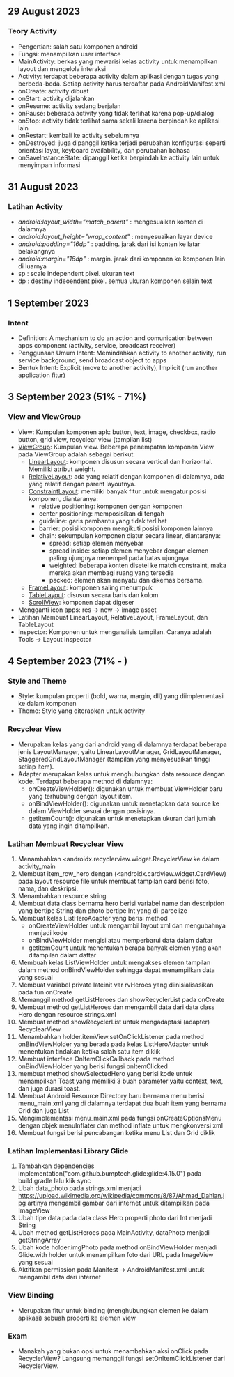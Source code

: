 ## 29 August 2023
### **Teory Activity**
- Pengertian: salah satu komponen android
- Fungsi: menampilkan user interface
- MainActivity: berkas yang mewarisi kelas activity untuk menampilkan layout dan mengelola interaksi
- Activity: terdapat beberapa activity dalam aplikasi dengan tugas yang berbeda-beda. Setiap activity harus terdaftar pada AndroidManifest.xml
- onCreate: activity dibuat
- onStart: activity dijalankan
- onResume: activity sedang berjalan
- onPause: beberapa activity yang tidak terlihat karena pop-up/dialog
- onStop: activity tidak terlihat sama sekali karena berpindah ke aplikasi lain
- onRestart: kembali ke activity sebelumnya
- onDestroyed: juga dipanggil ketika terjadi perubahan konfigurasi seperti orientasi layar, keyboard availability, dan perubahan bahasa
- onSaveInstanceState: dipanggil ketika berpindah ke activity lain untuk menyimpan informasi

## 31 August 2023
### **Latihan Activity**
- *android:layout_width="match_parent"* : mengesuaikan konten di dalamnya
- *android:layout_height="wrap_content"* : menyesuaikan layar device
- *android:padding="16dp"* : padding. jarak dari isi konten ke latar belakangnya
- *android:margin="16dp"* : margin. jarak dari komponen ke komponen lain di luarnya
- sp : scale independent pixel. ukuran text
- dp : destiny indeoendent pixel. semua ukuran komponen selain text

## 1 September 2023
### **Intent**
- Definition: A mechanism to do an action and comunication between apps component (activity, service, broadcast receiver)
- Penggunaan Umum Intent: Memindahkan activity to another activity, run service background, send broadcast object to apps
- Bentuk Intent: Explicit (move to another activity), Implicit (run another application fitur)

## 3 September 2023 (51% - 71%)
### **View and ViewGroup**
- View: Kumpulan komponen apk: button, text, image, checkbox, radio button, grid view, recyclear view (tampilan list)
- [ViewGroup](https://developer.android.com/develop/ui/views/layout/declaring-layout): Kumpulan view. Beberapa penempatan komponen View pada ViewGroup adalah sebagai berikut:
  - [LinearLayout](https://developer.android.com/develop/ui/views/layout/linear): komponen disusun secara vertical dan horizontal. Memiliki atribut weight.
  - [RelativeLayout](https://developer.android.com/develop/ui/views/layout/linear): ada yang relatif dengan komponen di dalamnya, ada yang relatif dengan parent layoutnya.
  -  [ConstraintLayout](https://developer.android.com/develop/ui/views/layout/constraint-layout):  memiliki banyak fitur untuk mengatur posisi komponen, diantaranya:
      - relative positioning: komponen dengan komponen
      - center positioning: memposisikan di tengah
      - guideline: garis pembantu yang tidak terlihat
      - barrier: posisi komponen mengikuti posisi komponen lainnya
      - chain: sekumpulan komponen diatur secara linear, diantaranya:
        - spread: setiap elemen menyebar
        - spread inside: setiap elemen menyebar dengan elemen paling ujungnya menempel pada batas ujungnya
        - weighted: beberapa konten disetel ke match constraint, maka mereka akan membagi ruang yang tersedia
        - packed: elemen akan menyatu dan dikemas bersama.
   - [FrameLayout](https://developer.android.com/reference/android/widget/FrameLayout.html): komponen saling menumpuk
   - [TableLayout](https://developer.android.com/guide/topics/ui/layout/grid.html): disusun secara baris dan kolom
   - [ScrollView](https://developer.android.com/reference/android/widget/ScrollView.html): komponen dapat digeser
- Mengganti icon apps: res -> new -> image asset
- Latihan Membuat LinearLayout, RelativeLayout, FrameLayout, dan TableLayout
- Inspector: Komponen untuk menganalisis tampilan. Caranya adalah Tools -> Layout Inspector

## 4 September 2023 (71% - )
### **Style and Theme**
- Style: kumpulan properti (bold, warna, margin, dll) yang diimplementasi ke dalam komponen
- Theme: Style yang diterapkan untuk activity

### **Recyclear View**
- Merupakan kelas yang dari android yang di dalamnya terdapat beberapa jenis LayoutManager, yaitu LinearLayoutManager, GridLayoutManager, StaggeredGridLayoutManager (tampilan yang menyesuaikan tinggi setiap item).
- Adapter merupakan kelas untuk menghubungkan data resource dengan kode. Terdapat beberapa method di dalamnya:
  - onCreateViewHolder(): digunakan untuk membuat ViewHolder baru yang terhubung dengan layout item.
  - onBindViewHolder(): digunakan untuk menetapkan data source ke dalam ViewHolder sesuai dengan posisinya.
  - getItemCount(): digunakan untuk menetapkan ukuran dari jumlah data yang ingin ditampilkan.

### **Latihan Membuat Recyclear View**
1. Menambahkan <androidx.recyclerview.widget.RecyclerView ke dalam activity_main
2. Membuat item_row_hero dengan (<androidx.cardview.widget.CardView) pada layout resource file untuk membuat tampilan card berisi foto, nama, dan deskripsi.
3. Menambahkan resource string
4. Membuat data class bernama hero berisi variabel name dan description yang bertipe String dan photo bertipe Int yang di-parcelize
5. Membuat kelas ListHeroAdapter yang berisi method
   - onCreateViewHolder untuk mengambil layout xml dan mengubahnya menjadi kode
   - onBindViewHolder mengisi atau memperbarui data dalam daftar
   - getItemCount untuk menentukan berapa banyak elemen yang akan ditampilan dalam daftar
6. Membuah kelas ListViewHolder untuk mengakses elemen tampilan dalam method onBindViewHolder sehingga dapat menampilkan data yang sesuai
7. Membuat variabel private lateinit var rvHeroes yang diinisialisasikan pada fun onCreate
8. Memanggil method getListHeroes dan showRecyclerList pada onCreate
9. Membuat method getListHeroes dan mengambil data dari data class Hero dengan resource strings.xml
10. Membuat method showRecyclerList untuk mengadaptasi (adapter) RecyclearView
11. Menambahkan holder.itemView.setOnClickListener pada method onBindViewHolder yang berada pada kelas ListHeroAdapter untuk menentukan tindakan ketika salah satu item diklik
12. Membuat interface OnItemClickCallback pada method onBindViewHolder yang berisi fungsi onItemClicked
13. membuat method showSelectedHero yang berisi kode untuk menampilkan Toast yang memiliki 3 buah parameter yaitu context, text, dan juga durasi toast.
14. Membuat Android Resource Directory baru bernama menu berisi menu_main.xml yang di dalamnya terdapat dua buah item yang bernama Grid dan juga List
15. Mengimplementasi menu_main.xml pada fungsi onCreateOptionsMenu dengan objek menuInflater dan method inflate untuk mengkonversi xml
16. Membuat fungsi berisi pencabangan ketika menu List dan Grid diklik

### **Latihan Implementasi Library Glide**
1. Tambahkan dependencies implementation("com.github.bumptech.glide:glide:4.15.0") pada build.gradle lalu klik sync
2. Ubah data_photo pada strings.xml menjadi  <item>https://upload.wikimedia.org/wikipedia/commons/8/87/Ahmad_Dahlan.jpg</item> artinya mengambil gambar dari internet untuk ditampilkan pada ImageView
3. Ubah tipe data pada data class Hero properti photo dari Int menjadi String
4. Ubah method getListHeroes pada MainActivity, dataPhoto menjadi getStringArray
5. Ubah kode holder.imgPhoto pada method onBindViewHolder menjadi Glide.with holder untuk menampilkan foto dari URL pada ImageView yang sesuai
6. Aktifkan permission <uses-permission android:name="android.permission.INTERNET" /> pada Manifest -> AndroidManifest.xml untuk mengambil data dari internet  

### **View Binding**
- Merupakan fitur untuk binding (menghubungkan elemen ke dalam aplikasi) sebuah properti ke elemen view

### **Exam**
- Manakah yang bukan opsi untuk menambahkan aksi onClick pada RecyclerView? 
Langsung memanggil fungsi setOnItemClickListener dari RecyclerView.











